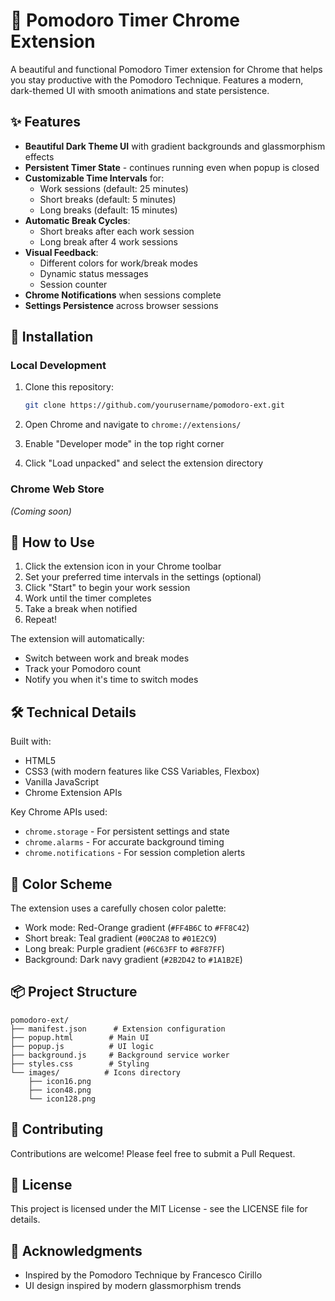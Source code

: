 # 🍅 Pomodoro Timer Chrome Extension

A beautiful and functional Pomodoro Timer extension for Chrome that helps you stay productive with the Pomodoro Technique. Features a modern, dark-themed UI with smooth animations and state persistence.

## ✨ Features

- **Beautiful Dark Theme UI** with gradient backgrounds and glassmorphism effects
- **Persistent Timer State** - continues running even when popup is closed
- **Customizable Time Intervals** for:
  - Work sessions (default: 25 minutes)
  - Short breaks (default: 5 minutes)
  - Long breaks (default: 15 minutes)
- **Automatic Break Cycles**:
  - Short breaks after each work session
  - Long break after 4 work sessions
- **Visual Feedback**:
  - Different colors for work/break modes
  - Dynamic status messages
  - Session counter
- **Chrome Notifications** when sessions complete
- **Settings Persistence** across browser sessions

## 🚀 Installation

### Local Development
1. Clone this repository:
   ```bash
   git clone https://github.com/yourusername/pomodoro-ext.git
   ```

2. Open Chrome and navigate to `chrome://extensions/`

3. Enable "Developer mode" in the top right corner

4. Click "Load unpacked" and select the extension directory

### Chrome Web Store
*(Coming soon)*

## 🎯 How to Use

1. Click the extension icon in your Chrome toolbar
2. Set your preferred time intervals in the settings (optional)
3. Click "Start" to begin your work session
4. Work until the timer completes
5. Take a break when notified
6. Repeat!

The extension will automatically:
- Switch between work and break modes
- Track your Pomodoro count
- Notify you when it's time to switch modes

## 🛠️ Technical Details

Built with:
- HTML5
- CSS3 (with modern features like CSS Variables, Flexbox)
- Vanilla JavaScript
- Chrome Extension APIs

Key Chrome APIs used:
- `chrome.storage` - For persistent settings and state
- `chrome.alarms` - For accurate background timing
- `chrome.notifications` - For session completion alerts

## 🎨 Color Scheme

The extension uses a carefully chosen color palette:
- Work mode: Red-Orange gradient (`#FF4B6C` to `#FF8C42`)
- Short break: Teal gradient (`#00C2A8` to `#01E2C9`)
- Long break: Purple gradient (`#6C63FF` to `#8F87FF`)
- Background: Dark navy gradient (`#2B2D42` to `#1A1B2E`)

## 📦 Project Structure

```
pomodoro-ext/
├── manifest.json      # Extension configuration
├── popup.html        # Main UI
├── popup.js          # UI logic
├── background.js     # Background service worker
├── styles.css        # Styling
└── images/          # Icons directory
    ├── icon16.png
    ├── icon48.png
    └── icon128.png
```

## 🤝 Contributing

Contributions are welcome! Please feel free to submit a Pull Request.

## 📝 License

This project is licensed under the MIT License - see the LICENSE file for details.

## 🙏 Acknowledgments

- Inspired by the Pomodoro Technique by Francesco Cirillo
- UI design inspired by modern glassmorphism trends 